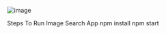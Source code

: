 ![image](https://github.com/Teju-Gowda/unplaushimage/assets/144135210/90a7c40f-101d-4f8a-a6a3-b235821a83a0)

Steps To Run Image Search App
npm install npm start

